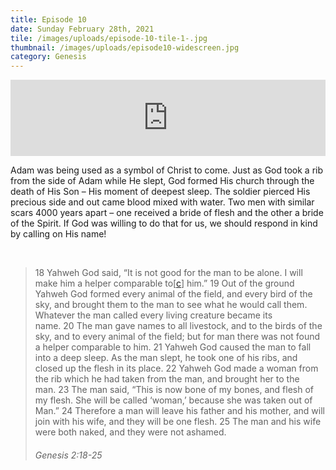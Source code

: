 ```yaml
---
title: Episode 10
date: Sunday February 28th, 2021
tile: /images/uploads/episode-10-tile-1-.jpg
thumbnail: /images/uploads/episode10-widescreen.jpg
category: Genesis
---
```

<iframe title="0010 - Beauty from a rib" height="122" width="100%" style="border: none;" scrolling="no" data-name="pb-iframe-player" src="https://www.podbean.com/media/player/38r2n-fc1555?from=pb6admin&download=1&version=1&auto=0&share=1&download=1&rtl=0&fonts=Helvetica&skin=1&pfauth=&btn-skin=107"></iframe>

Adam was being used as a symbol of Christ to come. Just as God took a rib from the side of Adam while He slept, God formed His church through the death of His Son – His moment of deepest sleep. The soldier pierced His precious side and out came blood mixed with water. Two men with similar scars 4000 years apart – one received a bride of flesh and the other a bride of the Spirit. If God was willing to do that for us, we should respond in kind by calling on His name!

 

> 18 Yahweh God said, “It is not good for the man to be alone. I will make him a helper comparable to[[c](https://www.biblegateway.com/passage/?search=Genesis%202&version=WEB#fen-WEB-49c "See footnote c")] him.” 19 Out of the ground Yahweh God formed every animal of the field, and every bird of the sky, and brought them to the man to see what he would call them. Whatever the man called every living creature became its name. 20 The man gave names to all livestock, and to the birds of the sky, and to every animal of the field; but for man there was not found a helper comparable to him. 21 Yahweh God caused the man to fall into a deep sleep. As the man slept, he took one of his ribs, and closed up the flesh in its place. 22 Yahweh God made a woman from the rib which he had taken from the man, and brought her to the man. 23 The man said, “This is now bone of my bones, and flesh of my flesh. She will be called ‘woman,’ because she was taken out of Man.” 24 Therefore a man will leave his father and his mother, and will join with his wife, and they will be one flesh. 25 The man and his wife were both naked, and they were not ashamed.
>
> ###### Genesis 2:18-25